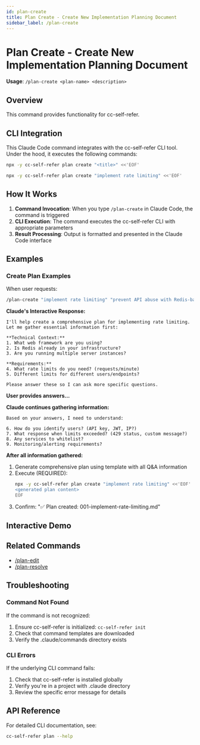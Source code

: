 ```yaml
---
id: plan-create
title: Plan Create - Create New Implementation Planning Document
sidebar_label: /plan-create
---
```


# Plan Create - Create New Implementation Planning Document

**Usage**: `/plan-create <plan-name> <description>`

## Overview

This command provides functionality for cc-self-refer.

## CLI Integration

This Claude Code command integrates with the cc-self-refer CLI tool. Under the hood, it executes the following commands:

```bash
npx -y cc-self-refer plan create "<title>" <<'EOF'
```

```bash
npx -y cc-self-refer plan create "implement rate limiting" <<'EOF'
```

## How It Works

1. **Command Invocation**: When you type `/plan-create` in Claude Code, the command is triggered
2. **CLI Execution**: The command executes the cc-self-refer CLI with appropriate parameters
3. **Result Processing**: Output is formatted and presented in the Claude Code interface

## Examples

### Create Plan Examples

When user requests:

```bash
/plan-create "implement rate limiting" "prevent API abuse with Redis-based rate limiting"
```

**Claude's Interactive Response:**

```
I'll help create a comprehensive plan for implementing rate limiting.
Let me gather essential information first:

**Technical Context:**
1. What web framework are you using?
2. Is Redis already in your infrastructure?
3. Are you running multiple server instances?

**Requirements:**
4. What rate limits do you need? (requests/minute)
5. Different limits for different users/endpoints?

Please answer these so I can ask more specific questions.
```

**User provides answers...**

**Claude continues gathering information:**
```
Based on your answers, I need to understand:

6. How do you identify users? (API key, JWT, IP?)
7. What response when limits exceeded? (429 status, custom message?)
8. Any services to whitelist?
9. Monitoring/alerting requirements?
```

**After all information gathered:**

1. Generate comprehensive plan using template with all Q&A information
2. Execute (REQUIRED):
   ```bash
   npx -y cc-self-refer plan create "implement rate limiting" <<'EOF'
   <generated plan content>
   EOF
   ```
3. Confirm: "✅ Plan created: 001-implement-rate-limiting.md"

## Interactive Demo

<CommandDemo command="plan-create" />

## Related Commands

- [/plan-edit](/docs/commands/plan-edit)
- [/plan-resolve](/docs/commands/plan-resolve)

## Troubleshooting

### Command Not Found

If the command is not recognized:

1. Ensure cc-self-refer is initialized: `cc-self-refer init`
2. Check that command templates are downloaded
3. Verify the .claude/commands directory exists

### CLI Errors

If the underlying CLI command fails:

1. Check that cc-self-refer is installed globally
2. Verify you're in a project with .claude directory
3. Review the specific error message for details

## API Reference

For detailed CLI documentation, see:

```bash
cc-self-refer plan --help
```
